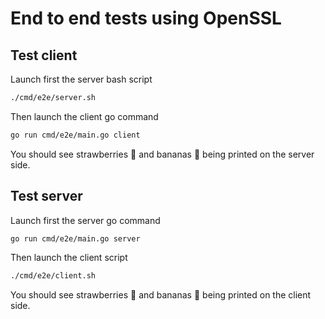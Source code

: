 # End to end tests using OpenSSL

## Test client

Launch first the server bash script

```bash
./cmd/e2e/server.sh
```

Then launch the client go command

```bash
go run cmd/e2e/main.go client
```

You should see strawberries 🍓 and bananas 🍌 being printed on the server side.

## Test server

Launch first the server go command

```bash
go run cmd/e2e/main.go server
```

Then launch the client script

```bash
./cmd/e2e/client.sh
```

You should see strawberries 🍓 and bananas 🍌 being printed on the client side.
